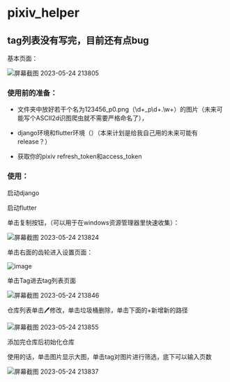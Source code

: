 # pixiv_helper

## tag列表没有写完，目前还有点bug

基本页面：

![屏幕截图 2023-05-24 213805](https://github.com/crosage/pixivlib_helper/assets/90540469/0fdf2121-3856-4335-b269-6a8531fe9788)

### 使用前的准备：
- 文件夹中放好若干个名为123456_p0.png（\d+_p\d+\.\w+）的图片（未来可能写个ASCII2d识图爬虫就不需要严格命名了），

- django环境和flutter环境（）（本来计划是给我自己用的未来可能有release？）

- 获取你的pixiv refresh_token和access_token

### 使用：

启动django

启动flutter

单击复制按钮，（可以用于在windows资源管理器里快速收集）：

![屏幕截图 2023-05-24 213824](https://github.com/crosage/pixivlib_helper/assets/90540469/22385b44-b5d2-4feb-9db4-b945f63ac4eb)

单击右面的齿轮进入设置页面：

![image](https://github.com/crosage/pixivlib_helper/assets/90540469/2461b507-eb35-4ee0-b3b6-ec57c0aafc7c)

单击Tag进去tag列表页面

![屏幕截图 2023-05-24 213846](https://github.com/crosage/pixivlib_helper/assets/90540469/1ddf2885-238e-42d4-9e51-033bbf6980dd)

仓库列表单击🖊修改，单击垃圾桶删除，单击下面的+新增新的路径

![屏幕截图 2023-05-24 213855](https://github.com/crosage/pixivlib_helper/assets/90540469/6ef2ebeb-fc67-4391-b7dd-b6cd1d922a5c)

添加完仓库后初始化仓库

使用的话，单击图片显示大图，单击tag对图片进行筛选，底下可以输入页数

![屏幕截图 2023-05-24 213837](https://github.com/crosage/pixivlib_helper/assets/90540469/bbd6dae2-d352-4167-ab15-031d25e17f6e)
